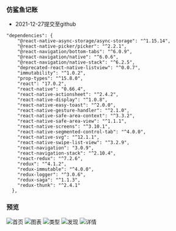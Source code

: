 ### 仿鲨鱼记账

- 2021-12-27提交至github

```
"dependencies": {
    "@react-native-async-storage/async-storage": "^1.15.14",
    "@react-native-picker/picker": "^2.2.1",
    "@react-navigation/bottom-tabs": "^6.0.9",
    "@react-navigation/native": "^6.0.6",
    "@react-navigation/native-stack": "^6.2.5",
    "deprecated-react-native-listview": "^0.0.7",
    "immutability": "^1.0.2",
    "prop-types": "^15.8.0",
    "react": "17.0.2",
    "react-native": "0.66.4",
    "react-native-actionsheet": "^2.4.2",
    "react-native-display": "^1.0.8",
    "react-native-easy-toast": "^2.0.0",
    "react-native-gesture-handler": "^2.1.0",
    "react-native-safe-area-context": "^3.3.2",
    "react-native-safe-area-view": "^1.1.1",
    "react-native-screens": "^3.10.1",
    "react-native-segmented-control-tab": "^4.0.0",
    "react-native-svg": "^12.1.1",
    "react-native-swipe-list-view": "^3.2.9",
    "react-navigation": "3.0.9",
    "react-navigation-stack": "^2.10.4",
    "react-redux": "^7.2.6",
    "redux": "^4.1.2",
    "redux-immutable": "^4.0.0",
    "redux-logger": "^3.0.6",
    "redux-saga": "^1.1.3",
    "redux-thunk": "^2.4.1"
  },
```

### 预览
![首页](screenshots/Simulator1.png)
![图表](screenshots/Simulator2.png)
![类型](screenshots/Simulator3.png)
![发现](screenshots/Simulator4.png)
![详情](screenshots/Simulator5.png)